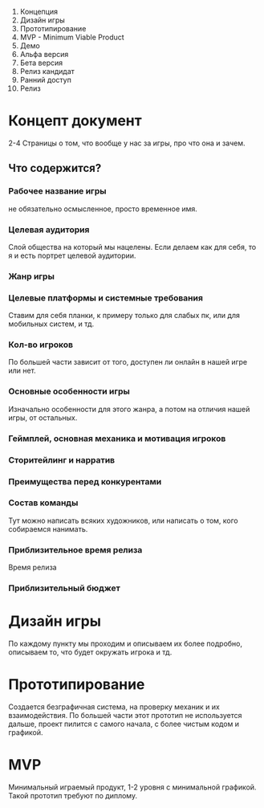 1) Концепция
2) Дизайн игры
3) Прототипирование
4) MVP - Minimum Viable Product
5) Демо
6) Альфа версия
7) Бета версия
8) Релиз кандидат
9) Ранний доступ
10) Релиз
# Концепт документ
2-4 Страницы о том, что вообще у нас за игры, про что она и зачем.
## Что содержится?
### Рабочее название игры
не обязательно осмысленное, просто временное имя.
### Целевая аудитория 
Слой общества на который мы нацелены. Если делаем как для себя, то я и есть портрет целевой аудитории.
### Жанр игры
### Целевые платформы и системные требования
Ставим для себя планки, к примеру только для слабых пк, или для мобильных систем, и тд.
### Кол-во игроков
По большей части зависит от того, доступен ли онлайн в нашей игре или нет. 
### Основные особенности игры
Изначально особенности для этого жанра, а потом на отличия нашей игры, от остальных.
### Геймплей, основная механика и мотивация игроков
### Сторитейлинг и нарратив

### Преимущества перед конкурентами
### Состав команды
Тут можно написать всяких художников, или написать о том, кого собираемся нанимать.
### Приблизительное время релиза
Время релиза
### Приблизительный бюджет

# Дизайн игры
По каждому пункту мы проходим и описываем их более подробно, описываем то, что будет окружать игрока и тд.
# Прототипирование
Создается безграфичная система, на проверку механик и их взаимодействия. По большей части этот прототип не используется дальше, проект пилится с самого начала, с более чистым кодом и графикой.
# MVP
Минимальный играемый продукт, 1-2 уровня с минимальной графикой. Такой прототип требуют по диплому.
